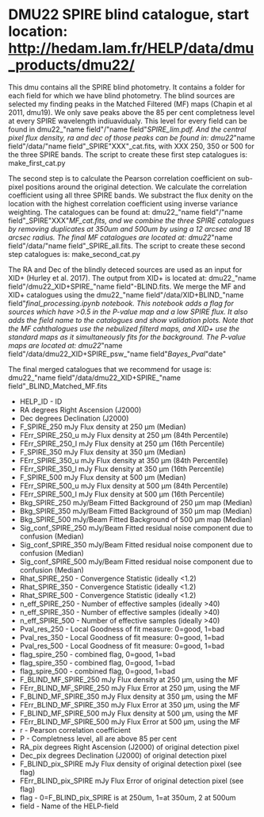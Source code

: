 # DMU22 SPIRE blind catalogue, start location: http://hedam.lam.fr/HELP/data/dmu_products/dmu22/

This dmu contains all the SPIRE blind photometry. It contains a folder for each field for which we have blind photometry.
The blind sources are selected my finding peaks in the Matched Filtered (MF) maps (Chapin et al 2011, dmu19). We only save peaks above the 85 per cent completness level at every SPIRE wavelength indiuavidualy. This level for every field can be found in dmu22_"name field"/"name field"_SPIRE_lim.pdf. And the central pixel flux density, ra and dec of those peaks can be found in: dmu22_"name field"/data/"name field"_SPIRE"XXX"_cat.fits, with XXX 250, 350 or 500 for the three SPIRE bands.  The script to create these first step catalogues is: make_first_cat.py

The second step is to calculate the Pearson correlation coefficient on sub-pixel positions around the original detection. We calculate the correlation coefficient using all three SPIRE bands. We substract the flux denity on the location with the highest correlation coefficient using inverse variance weighting. The catalogues can be found at: dmu22_"name field"/"name field"_SPIRE"XXX"_MF_cat.fits, and we combine the three SPIRE catalogues by removing duplicates at 350um and 500um by using a 12 arcsec and 18 arcsec radius. The final MF catalogues are located at: dmu22_"name field"/data/"name field"_SPIRE_all.fits. The script to create these second step catalogues is: make_second_cat.py

The RA and Dec of the blindly deteced sources are used as an input for XID+ (Hurley et al. 2017). The output from XID+ is located at: dmu22_"name field"/dmu22_XID+SPIRE_"name field"-BLIND.fits. We merge the MF and XID+ catalogues using the dmu22_"name field"/data/XID+BLIND_"name field"_final_processing.ipynb notebook. This notebook adds a flag for sources which have >0.5 in the P-value map and a low SPIRE flux. It also adds the field name to the catalogues and show validation plots. Note that the MF cahthalogues use the nebulized filterd maps, and XID+ use the standard maps as it simultaneously fits for the background. The P-value maps are located at: dmu22_"name field"/data/dmu22_XID+SPIRE_psw_"name field"_Bayes_Pval_"date"

The final merged catalogues that we recommend for usage is: dmu22_"name field"/data/dmu22_XID+SPIRE_"name field"_BLIND_Matched_MF.fits

* HELP_ID                    	-  ID
* RA                   			degrees  Right Ascension (J2000)
* Dec                  			degrees  Declination (J2000)
* F_SPIRE_250              		mJy  Flux density at 250 µm (Median)
* FErr_SPIRE_250_u         		mJy  Flux density at 250 µm (84th Percentile)
* FErr_SPIRE_250_l         		mJy  Flux density at 250 µm (16th Percentile)
* F_SPIRE_350              		mJy  Flux density at 350 µm (Median)
* FErr_SPIRE_350_u         		mJy  Flux density at 350 µm (84th Percentile)
* FErr_SPIRE_350_l         		mJy  Flux density at 350 µm (16th Percentile)
* F_SPIRE_500              		mJy  Flux density at 500 µm (Median)
* FErr_SPIRE_500_u         		mJy  Flux density at 500 µm (84th Percentile)
* FErr_SPIRE_500_l         		mJy  Flux density at 500 µm (16th Percentile)
* Bkg_SPIRE_250       			mJy/Beam  Fitted Background of 250 µm map (Median)
* Bkg_SPIRE_350       			mJy/Beam  Fitted Background of 350 µm map (Median)
* Bkg_SPIRE_500       			mJy/Beam  Fitted Background of 500 µm map (Median)
* Sig_conf_SPIRE_250  			mJy/Beam  Fitted residual noise component due to confusion (Median)
* Sig_conf_SPIRE_350  			mJy/Beam  Fitted residual noise component due to confusion (Median)
* Sig_conf_SPIRE_500  			mJy/Beam  Fitted residual noise component due to confusion (Median)
* Rhat_SPIRE_250             	-  Convergence Statistic (ideally <1.2)
* Rhat_SPIRE_350             	-  Convergence Statistic (ideally <1.2)
* Rhat_SPIRE_500             	-  Convergence Statistic (ideally <1.2)
* n_eff_SPIRE_250            	-  Number of effective samples (ideally >40)
* n_eff_SPIRE_350            	-  Number of effective samples (ideally >40)
* n_eff_SPIRE_500            	-  Number of effective samples (ideally >40)
* Pval_res_250		     		-	Local Goodness of fit measure: 0=good, 1=bad
* Pval_res_350		     		-	Local Goodness of fit measure: 0=good, 1=bad
* Pval_res_500		     		-	Local Goodness of fit measure: 0=good, 1=bad
* flag_spire_250         		-  combined flag, 0=good, 1=bad
* flag_spire_350         		-  combined flag, 0=good, 1=bad
* flag_spire_500         		-  combined flag, 0=good, 1=bad
* F_BLIND_MF_SPIRE_250 			mJy	 Flux density at 250 µm, using the MF	
* FErr_BLIND_MF_SPIRE_250		mJy  Flux Error at 250 µm, using the MF	
* F_BLIND_MF_SPIRE_350  		mJy  Flux density at 350 µm, using the MF	
* FErr_BLIND_MF_SPIRE_350 		mJy  Flux Error at 350 µm, using the MF	
* F_BLIND_MF_SPIRE_500 			mJy  Flux density at 500 µm, using the MF	
* FErr_BLIND_MF_SPIRE_500 		mJy  Flux Error at 500 µm, using the MF	
* r 							-  Pearson correlation coefficient
* P 							-  Completness level, all are above 85 per cent
* RA_pix 						degrees  Right Ascension (J2000) of original detection pixel
* Dec_pix 						degrees  Declination (J2000) of original detection pixel
* F_BLIND_pix_SPIRE 			mJy  Flux density of original detection pixel (see flag)
* FErr_BLIND_pix_SPIRE 			mJy  Flux Error of original detection pixel (see flag)
* flag 							- 0=F_BLIND_pix_SPIRE is at 250um, 1=at 350um, 2 at 500um
* field 						- Name of the HELP-field